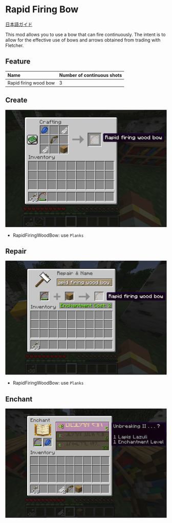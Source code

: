 # Rapid Firing Bow

[日本語ガイド](./README_jp.md)

This mod allows you to use a bow that can fire continuously.
The intent is to allow for the effective use of bows and arrows obtained from trading with Fletcher.

## Feature

| Name                  | Number of continuous shots |
|:----------------------|:---------------------------|
| Rapid firing wood bow | 3                          |

## Create

![Wood_create](./media/en/wood_create.png)

* RapidFiringWoodBow: use `Planks`

## Repair

![Wood_repair](./media/en/wood_repair.png)

* RapidFiringWoodBow: use `Planks`

## Enchant

![Wood_enchant](./media/en/wood_enchant.png)
